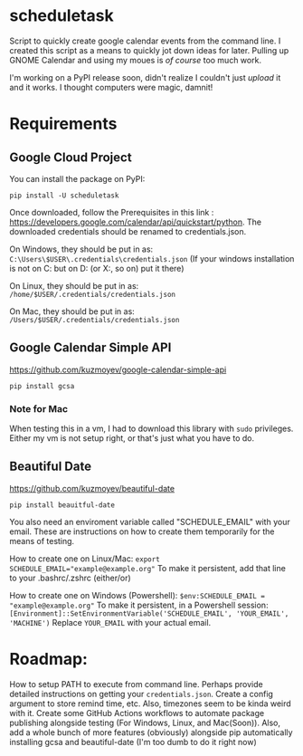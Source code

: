# scheduletask
Script to quickly create google calendar events from the command line. I created this script as a means to quickly jot down ideas for later. Pulling up GNOME Calendar and using my moues is *of course* too much work.

I'm working on a PyPI release soon, didn't realize I couldn't just *upload* it and it works. I thought computers were magic, damnit!
# Requirements

## Google Cloud Project
You can install the package on PyPI:

`pip install -U scheduletask`

Once downloaded, follow the Prerequisites in this link : https://developers.google.com/calendar/api/quickstart/python. The downloaded credentials should be renamed to credentials.json.

On Windows, they should be put in as: `C:\Users\$USER\.credentials\credentials.json`
(If your windows installation is not on C: but on D: (or X:, so on) put it there)

On Linux, they should be put in as:
`/home/$USER/.credentials/credentials.json`

On Mac, they should be put in as:
`/Users/$USER/.credentials/credentials.json`

## Google Calendar Simple API

https://github.com/kuzmoyev/google-calendar-simple-api

`pip install gcsa`

### Note for Mac

When testing this in a vm, I had to download this library with `sudo` privileges.
Either my vm is not setup right, or that's just what you have to do.

## Beautiful Date

https://github.com/kuzmoyev/beautiful-date

`pip install beauitful-date`

You also need an enviroment variable called "SCHEDULE_EMAIL" with your email. These are instructions on how to create them temporarily for the means of testing.

How to create one on Linux/Mac: 
`export SCHEDULE_EMAIL="example@example.org"`
To make it persistent, add that line to your .bashrc/.zshrc (either/or)

How to create one on Windows (Powershell):
`$env:SCHEDULE_EMAIL = "example@example.org"`
To make it persistent, in a Powershell session:
``[Environment]::SetEnvironmentVariable('SCHEDULE_EMAIL', 'YOUR_EMAIL', 'MACHINE')``
Replace `YOUR_EMAIL` with your actual email.

# Roadmap:
How to setup PATH to execute from command line.
Perhaps provide detailed instructions on getting your `credentials.json`.
Create a config argument to store remind time, etc.
Also, timezones seem to be kinda weird with it.
Create some GitHub Actions workflows to automate package publishing alongside testing (For Windows, Linux, and Mac(Soon)).
Also, add a whole bunch of more features (obviously) alongside pip automatically installing gcsa and beautiful-date (I'm too dumb to do it right now)
